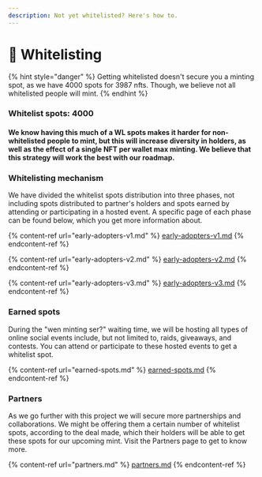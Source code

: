 ```yaml
---
description: Not yet whitelisted? Here's how to.
---
```


# 🏁 Whitelisting

{% hint style="danger" %}
Getting whitelisted doesn't secure you a minting spot, as we have 4000 spots for 3987 nfts. Though, we believe not all whitelisted people will mint.
{% endhint %}



### Whitelist spots: 4000

#### We know having this much of a WL spots makes it harder for non-whitelisted people to mint, but this will increase diversity in holders, as well as the effect of a single NFT per wallet max minting. We believe that this strategy will work the best with our roadmap.



### Whitelisting mechanism

We have divided the whitelist spots distribution into three phases, not including spots distributed to partner's holders and spots earned by attending or participating in a hosted event. A specific page of each phase can be found below, which you get more information about.

{% content-ref url="early-adopters-v1.md" %}
[early-adopters-v1.md](early-adopters-v1.md)
{% endcontent-ref %}

{% content-ref url="early-adopters-v2.md" %}
[early-adopters-v2.md](early-adopters-v2.md)
{% endcontent-ref %}

{% content-ref url="early-adopters-v3.md" %}
[early-adopters-v3.md](early-adopters-v3.md)
{% endcontent-ref %}



### Earned spots

During the "wen minting ser?" waiting time, we will be hosting all types of online social events include, but not limited to, raids, giveaways, and contests. You can attend or participate to these hosted events to get a whitelist spot.

{% content-ref url="earned-spots.md" %}
[earned-spots.md](earned-spots.md)
{% endcontent-ref %}



### Partners

As we go further with this project we will secure more partnerships and collaborations. We might be offering them a certain number of whitelist spots, according to the deal made, which their holders will be able to get these spots for our upcoming mint. Visit the Partners page to get to know more.

{% content-ref url="partners.md" %}
[partners.md](partners.md)
{% endcontent-ref %}
